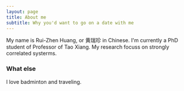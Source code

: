 ```yaml
---
layout: page
title: About me
subtitle: Why you'd want to go on a date with me
---
```


My name is Rui-Zhen Huang, or 黄瑞珍 in Chinese. I'm currently a PhD student of 
Professor of Tao Xiang.
My research focuss on strongly correlated systerms.  




### What else

I love badminton and traveling.
